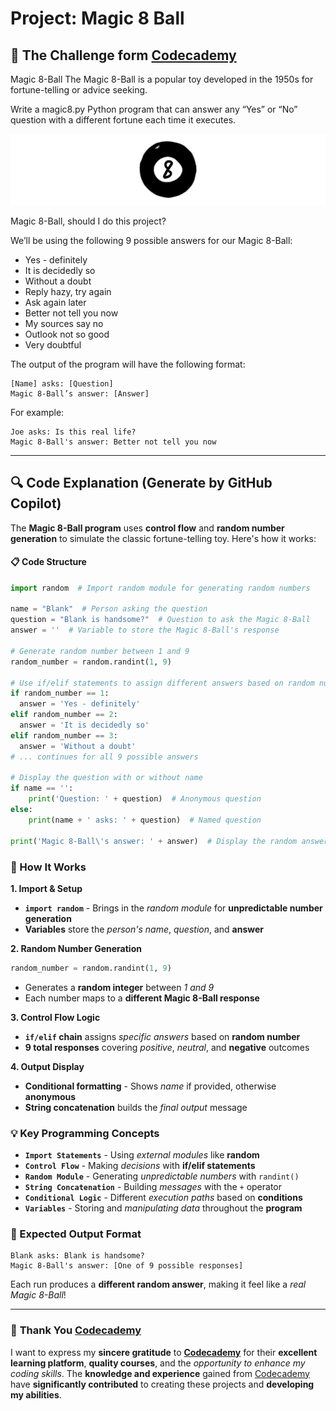 # Project: Magic 8 Ball

## 🎯 The Challenge form [Codecademy](http://www.codecademy.com/)

Magic 8-Ball
The Magic 8-Ball is a popular toy developed in the 1950s for fortune-telling or advice seeking.

Write a magic8.py Python program that can answer any “Yes” or “No” question with a different fortune each time it executes.

![Challege for Magic 8 Ball in Codecademy](./image/image.png)

Magic 8-Ball, should I do this project?

We’ll be using the following 9 possible answers for our Magic 8-Ball:

- Yes - definitely
- It is decidedly so
- Without a doubt
- Reply hazy, try again
- Ask again later
- Better not tell you now
- My sources say no
- Outlook not so good
- Very doubtful

The output of the program will have the following format:

```terminal
[Name] asks: [Question]
Magic 8-Ball’s answer: [Answer]
```

For example:

```terminal
Joe asks: Is this real life?
Magic 8-Ball's answer: Better not tell you now
```

---

## 🔍 **Code Explanation (Generate by GitHub Copilot)**

The **Magic 8-Ball program** uses **control flow** and **random number generation** to simulate the classic fortune-telling toy. Here's how it works:

#### **📋 Code Structure**

```python
import random  # Import random module for generating random numbers

name = "Blank"  # Person asking the question
question = "Blank is handsome?"  # Question to ask the Magic 8-Ball
answer = ''  # Variable to store the Magic 8-Ball's response

# Generate random number between 1 and 9
random_number = random.randint(1, 9)

# Use if/elif statements to assign different answers based on random number
if random_number == 1:
  answer = 'Yes - definitely'
elif random_number == 2:
  answer = 'It is decidedly so'
elif random_number == 3:
  answer = 'Without a doubt'
# ... continues for all 9 possible answers

# Display the question with or without name
if name == '':
    print('Question: ' + question)  # Anonymous question
else:
    print(name + ' asks: ' + question)  # Named question

print('Magic 8-Ball\'s answer: ' + answer)  # Display the random answer
```

### **🎯 How It Works**

**1. Import & Setup**
- **`import random`** - Brings in the *random module* for **unpredictable number generation**
- **Variables** store the *person's name*, *question*, and **answer**

**2. Random Number Generation**
```python
random_number = random.randint(1, 9)
```
- Generates a **random integer** between *1 and 9*
- Each number maps to a **different Magic 8-Ball response**

**3. Control Flow Logic**
- **`if/elif` chain** assigns *specific answers* based on **random number**
- **9 total responses** covering *positive*, *neutral*, and **negative** outcomes

**4. Output Display**
- **Conditional formatting** - Shows *name* if provided, otherwise **anonymous**
- **String concatenation** builds the *final output* message

### **💡 Key Programming Concepts**

- **`Import Statements`** - Using *external modules* like **random**
- **`Control Flow`** - Making *decisions* with **if/elif statements**
- **`Random Module`** - Generating *unpredictable numbers* with `randint()`
- **`String Concatenation`** - Building *messages* with the `+` operator
- **`Conditional Logic`** - Different *execution paths* based on **conditions**
- **`Variables`** - Storing and *manipulating data* throughout the **program**

### **🎲 Expected Output Format**

```terminal
Blank asks: Blank is handsome?
Magic 8-Ball's answer: [One of 9 possible responses]
```

Each run produces a **different random answer**, making it feel like a *real Magic 8-Ball*!

---

### 🙏 **Thank You [Codecademy](https://www.codecademy.com/)**

I want to express my **sincere gratitude** to [**Codecademy**](https://www.codecademy.com/) for their **excellent learning platform**, **quality courses**, and the *opportunity to enhance my coding skills*. The **knowledge and experience** gained from [Codecademy](https://www.codecademy.com/) have **significantly contributed** to creating these projects and **developing my abilities**.